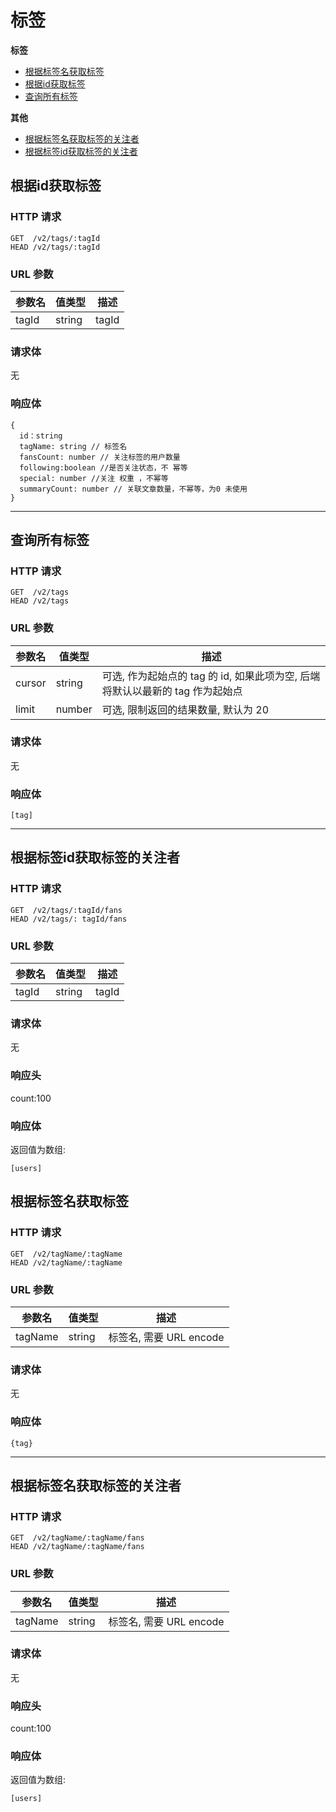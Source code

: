 # 标签

**标签**

* [根据标签名获取标签](#根据标签名获取标签)
* [根据id获取标签](#根据id获取标签)
* [查询所有标签](#查询所有标签)

**其他**

* [根据标签名获取标签的关注者](#根据标签名获取标签的关注者)
* [根据标签id获取标签的关注者](#根据标签id获取标签的关注者)

## 根据id获取标签

### HTTP 请求

```
GET  /v2/tags/:tagId
HEAD /v2/tags/:tagId
```

### URL 参数

参数名     | 值类型      | 描述
--------- | ---------- | -------------------------------------------------------
tagId  | string     | tagId

### 请求体

无

### 响应体

```
{
  id：string
  tagName: string // 标签名
  fansCount: number // 关注标签的用户数量
  following:boolean //是否关注状态，不 幂等
  special: number //关注 权重 ，不幂等
  summaryCount: number // 关联文章数量，不幂等，为0 未使用
}
```

---
## 查询所有标签

### HTTP 请求

```
GET  /v2/tags
HEAD /v2/tags
```

### URL 参数

参数名     | 值类型          | 描述
--------- | -------------- | ------------------------------------------------------
cursor    | string         | 可选, 作为起始点的 tag 的 id, 如果此项为空, 后端将默认以最新的 tag 作为起始点
limit     | number         | 可选, 限制返回的结果数量, 默认为 20

### 请求体

无

### 响应体

```
[tag]
```

---


## 根据标签id获取标签的关注者

### HTTP 请求

```
GET  /v2/tags/:tagId/fans
HEAD /v2/tags/: tagId/fans
```

### URL 参数

参数名   | 值类型    | 描述
-------- | --------- | ----------------------------
tagId  | string    | tagId

### 请求体

无

### 响应头

count:100

### 响应体

返回值为数组:

```
[users]
```


## 根据标签名获取标签

### HTTP 请求

```
GET  /v2/tagName/:tagName
HEAD /v2/tagName/:tagName
```

### URL 参数

参数名     | 值类型      | 描述
--------- | ---------- | -------------------------------------------------------
tagName  | string     | 标签名, 需要 URL encode

### 请求体

无

### 响应体

```
{tag}
```

---

## 根据标签名获取标签的关注者

### HTTP 请求

```
GET  /v2/tagName/:tagName/fans
HEAD /v2/tagName/:tagName/fans
```

### URL 参数

参数名   | 值类型    | 描述
-------- | --------- | ----------------------------
tagName  | string    | 标签名, 需要 URL encode


### 请求体

无

### 响应头

count:100

### 响应体

返回值为数组:

```
[users]
```
